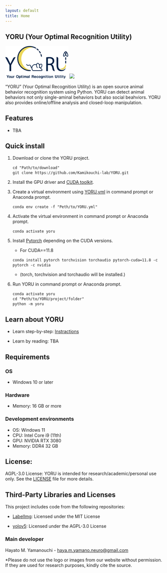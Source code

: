```yaml
---
layout: default
title: Home
---
```


## YORU (Your Optimal Recognition Utility)

<img src="logos/YORU_logo.png" width="40%">
<img src="imgs/title_movie.gif" width="50%">

“YORU” (Your Optimal Recognition Utility) is an open source animal behavior recognition system using Python. YORU can detect animal behaviors not only single-aminal behaviors but also social beahviors. YORU also provides online/offline analysis and closed-loop manipulation.


## Features

- TBA


## Quick install
1. Download or clone the YORU project.
    ```
    cd "Path/to/download"
    git clone https://github.com/Kamikouchi-lab/YORU.git 
    ```

2. Install the GPU driver and [CUDA toolkit](https://developer.nvidia.com/cuda-toolkit).

3. Create a virtual environment using [YORU.yml](YORU.yml) in command prompt or Anaconda prompt.
   
     ```
     conda env create -f "Peth/to/YORU.yml"
     ```

4. Activate the virtual environment in command prompt or Anaconda prompt.

     ```
     conda activate yoru
     ```
    
5. Install [Pytorch](https://pytorch.org) depending on the CUDA versions.

    - For CUDA==11.8

    ```
    conda install pytorch torchvision torchaudio pytorch-cuda=11.8 -c pytorch -c nvidia
    ```

    - (torch, torchvision and torchaudio will be installed.)

6. Run YORU in command prompt or Anaconda prompt.

    ```
    conda activate yoru
    cd "Peth/to/YORU/project/folder"
    python -m yoru
    ```


## Learn about YORU
- Learn step-by-step: [Instractions](overview.md)

- Learn by reading: TBA

## Requirements

### OS
- Windows 10 or later

### Hardware
- Memory: 16 GB or more

### Development environments
- OS: Windows 11
- CPU: Intel Core i9 (11th)
- GPU: NVIDIA RTX 3080
- Memory: DDR4 32 GB

## License:

AGPL-3.0 License:  YORU is intended for research/academic/personal use only. See the [LICENSE](https://github.com/Kamikouchi-lab/YORU/blob/main/LICENSE) file for more details.

## Third-Party Libraries and Licenses

This project includes code from the following repositories:

- [LabelImg](https://github.com/HumanSignal/labelImg): Licensed under the MIT License

- [yolov5](https://github.com/ultralytics/yolov5): Licensed under the AGPL-3.0 License


### Main developer

Hayato M. Yamanouchi - haya.m.yamano.neuro@gmail.com

*Please do not use the logo or images from our website without permission. If they are used for research purposes, kindly cite the source.
